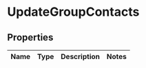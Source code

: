 # UpdateGroupContacts
## Properties

Name | Type | Description | Notes
------------ | ------------- | ------------- | -------------


